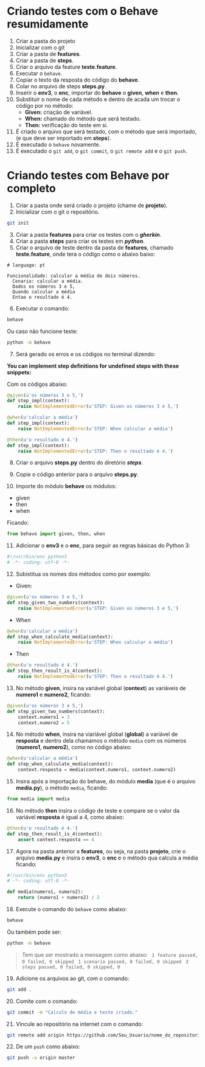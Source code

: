 # Criando testes com o Behave resumidamente
1. Criar a pasta do projeto
2. Inicializar com o git
3. Criar a pasta de **features**.
4. Criar a pasta de **steps**.
5. Criar o arquivo da feature **teste.feature**.
6. Executar o `behave`.
7. Copiar o texto da resposta do código do **behave**.
8. Colar no arquivo de steps **steps.py**.
9. Inserir o **env3**, o **enc**, importar do **behave** o **given**, **when** e **then**.
10. Substituir o nome de cada método e dentro de acada um trocar o código por no método:
    * **Given:** criação de variável.
    * **When:**  chamado do método que será testado.
    * **Then:** verificação do teste em si.
11. É criado o arquivo que será testado, com o método que será importado, (e que deve ser importado em **steps**).
12. É executado o `behave` novamente.  
13. É executado o `git add`, o `git commit`, o `git remote add` e o `git push`.

# Criando testes com Behave por completo
1. Criar a pasta onde será criado o projeto (chame de **projeto**).
2. Inicializar com o git o repositório.
```bash
git init
```
3. Criar a pasta **features** para criar os testes com o ***gherkin***.
4. Criar a pasta **steps** para criar os testes em ***python***.
5. Criar o arquivo de teste dentro da pasta de **features**, chamado **teste.feature**, onde tera o código como o abaixo baixo:
```gherkin
# language: pt

Funcionalidade: calcular a média de dois números.
  Cenario: calcular a média.
  Dados os números 3 e 5,
  Quando calcular a média
  Entao o resultado é 4.
```
6. Executar o comando:
```bash
behave
```
Ou caso não funcione teste:
```bash
python -m behave
```
7. Será gerado os erros e os códigos no terminal dizendo:

**You can implement step definitions for undefined steps with these snippets:**

Com os códigos abaixo:
```python
@given(u'os números 3 e 5,')
def step_impl(context):
    raise NotImplementedError(u'STEP: Given os números 3 e 5,')

@when(u'calcular a média')
def step_impl(context):
    raise NotImplementedError(u'STEP: When calcular a média')

@then(u'o resultado é 4.')
def step_impl(context):
    raise NotImplementedError(u'STEP: Then o resultado é 4.')
```
8. Criar o arquivo **steps.py** dentro do diretório ***steps***.

9. Copie o código anterior para o arquivo **steps.py**.

10. Importe do módulo **behave** os módulos:
  * given
  * then
  * when

Ficando:
```python
from behave import given, then, when
```
11. Adicionar o **env3** e o **enc**, para seguir as regras básicas do Python 3:
```python
#!/usr/bin/env python3
# -*- coding: utf-8 -*-
```

12. Subistitua os nomes dos métodos como por exemplo:
  * Given:
```python
@given(u'os números 3 e 5,')
def step_given_two_numbers(context):
    raise NotImplementedError(u'STEP: Given os números 3 e 5,')
```
  * When
```python
@when(u'calcular a média')
def step_when_calculate_media(context):
    raise NotImplementedError(u'STEP: When calcular a média')
```
  * Then
```python
@then(u'o resultado é 4.')
def step_then_result_is_4(context):
    raise NotImplementedError(u'STEP: Then o resultado é 4.')
```

13. No método **given**, insira na variável global (**context**) as variáveis de **numero1** e **numero2**, ficando:
```python
@given(u'os números 3 e 5,')
def step_given_two_numbers(context):
    context.numero1 = 3
    context.numero2 = 5
```
14. No método **when**, insira na viariável global (**global**) a variável de **resposta** e dentro dela chamamos o método `media` com os números (**numero1**, **numero2**), como no código abaixo:
```python
@when(u'calcular a média')
def step_when_calculate_media(context):
    context.resposta = media(context.numero1, context.numero2)
```
15. Insira após a importação do behave, do módulo **media** (que é o arquivo **media.py**), o método `media`, ficando:
```python
from media import media
```
16. No método **then** insira o código de teste e compare se o valor da variável **resposta** é igual a 4, como abaixo:
```python
@then(u'o resultado é 4.')
def step_then_result_is_4(context):
    assert context.resposta == 4
```
17. Agora na pasta anterior a **features**, ou seja, na pasta **projeto**, crie o arquivo **media.py** e insira o **env3**, o **enc** e o método qua calcula a média ficando:
```python
#!/usr/bin/env python3
# -*- coding: utf-8 -*-

def media(numero1, numero2):
    return (numero1 + numero2) / 2
```
18. Execute o comando do `behave` como abaixo:
```bash
behave
```
Ou também pode ser:
```bash
python -m behave
```
> Tem que ser mostrado a mensagem como abaixo:
> ``` 1 feature passed, 0 failed, 0 skipped```
> ``` 1 scenario passed, 0 failed, 0 skipped```
> ``` 3 steps passed, 0 failed, 0 skipped, 0```

19. Adicione os arquivos ao git, com o comando:
```bash
git add .
```

20. Comite com o comando:
```bash
git commit -m "Calculo de média e teste criado."
```

21. Vincule ao repositório na internet com o comando:
```bash
git remote add origin https://github.com/Seu_Usuario/nome_do_repositorio.git
```
22. De um `push` como abaixo:
```bash
git push -u origin master
```
